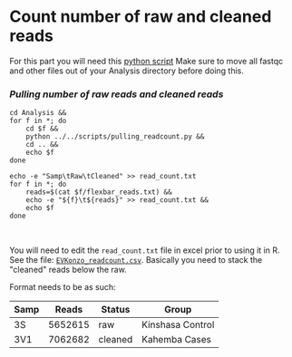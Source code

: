 # Count number of raw and cleaned reads

For this part you will need this [python script](pulling_readcount.py)
Make sure to move all fastqc and other files out of your Analysis directory before doing this.

### *__Pulling number of raw reads and cleaned reads__*
```
cd Analysis &&
for f in *; do
    cd $f &&
    python ../../scripts/pulling_readcount.py &&
    cd .. &&
    echo $f
done

echo -e "Samp\tRaw\tCleaned" >> read_count.txt
for f in *; do
    reads=$(cat $f/flexbar_reads.txt) &&
    echo -e "${f}\t${reads}" >> read_count.txt &&
    echo $f
done
```
<br />

You will need to edit the `read_count.txt` file in excel prior to using it in R. See the file: [`EVKonzo_readcount.csv`](https://github.com/kmgibson/EV_konzo/blob/master/EVKonzo_readcount.csv). Basically you need to stack the "cleaned" reads below the raw.

Format needs to be as such:<br />

| Samp     | Reads   | Status | Group |
| -------------- | ----------- | ------ | ------- |
| 3S | 5652615    | raw    | Kinshasa Control|
| 3V1	| 7062682	| cleaned	| Kahemba Cases |
